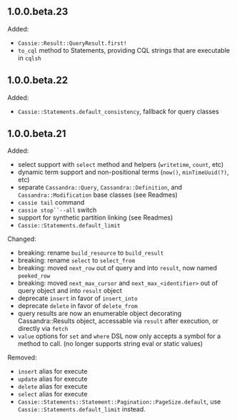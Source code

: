 ## 1.0.0.beta.23

Added:
  - `Cassie::Result::QueryResult.first!`
  - `to_cql` method to Statements, providing CQL strings that are executable in `cqlsh`

## 1.0.0.beta.22

Added:
  - `Cassie::Statements.default_consistency`, fallback for query classes

## 1.0.0.beta.21

Added:
  - select support with `select` method and helpers (`writetime`, `count`, etc)
  - dynamic term support and non-positional terms (`now()`, `minTimeUuid(?)`, etc)
  - separate `Cassandra::Query`, `Cassandra::Definition`, and `Cassandra::Modification` base classes (see Readmes)
  - `cassie tail` command
  - `cassie stop``--all` switch
  - support for synthetic partition linking (see Readmes)
  - `Cassie::Statements.default_limit`

Changed:
  - breaking: rename `build_resource` to `build_result`
  - breaking: rename `select` to `select_from`
  - breaking: moved `next_row` out of query and into `result`, now named `peeked_row`
  - breaking: moved `next_max_cursor` and `next_max_<identifier>` out of query object and into `result` object
  - deprecate `insert` in favor of `insert_into`
  - deprecate `delete` in favor of `delete_from`
  - query results are now an enumerable object decorating Cassandra::Results object, accessable via `result` after execution, or directly via `fetch`
  - `value` options for `set` and `where` DSL now only accepts a symbol for a method to call. (no longer supports string eval or static values)

Removed:
  - `insert` alias for execute
  - `update` alias for execute
  - `delete` alias for execute
  - `select` alias for execute
  - `Cassie::Statements::Statement::Pagination::PageSize.default`, use `Cassie::Statements.default_limit` instead.